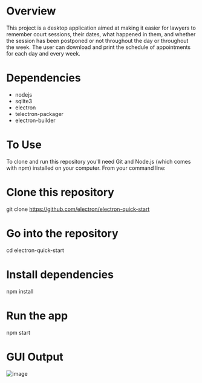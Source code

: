 # Overview


This project is a desktop application aimed at making it easier for lawyers to remember court sessions, their dates, what happened in them, and whether the session has been postponed or not throughout the day or throughout the week. The user can download and print the schedule of appointments for each day and every week.


# Dependencies

- nodejs
- sqlite3
- electron
- telectron-packager
- electron-builder


# To Use

To clone and run this repository you'll need Git and Node.js (which comes with npm) installed on your computer. From your command line:

# Clone this repository
git clone https://github.com/electron/electron-quick-start
# Go into the repository
cd electron-quick-start
# Install dependencies
npm install
# Run the app
npm start

# GUI Output
![image](https://drive.google.com/file/d/1j4AC4zBKX5mVzqDm62pudR7WcKt_vJyz/view?usp=share_link)
